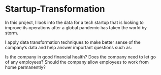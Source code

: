 # Startup-Transformation
In this project, I look into the data for a tech startup that is looking to improve its operations after a global pandemic has taken the world by storm.

I apply data transformation techniques to make better sense of the company’s data and help answer important questions such as:

Is the company in good financial health?
Does the company need to let go of any employees?
Should the company allow employees to work from home permanently?
